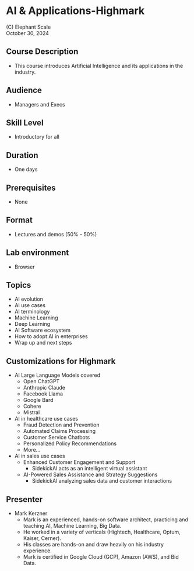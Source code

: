 # AI & Applications-Highmark

(C) Elephant Scale  
October 30, 2024

## Course Description

* This course introduces Artificial Intelligence and its applications in the industry.

## Audience
* Managers and Execs

## Skill Level

* Introductory for all

## Duration
* One days

## Prerequisites
* None

## Format
* Lectures and demos (50% - 50%)

## Lab environment
* Browser

## Topics

* AI evolution
* AI use cases
* AI terminology
* Machine Learning
* Deep Learning
* AI Software ecosystem
* How to adopt AI in enterprises
* Wrap up and next steps

## Customizations for Highmark
* AI Large Language Models covered
  * Open ChatGPT 
  * Anthropic Claude
  * Facebook Llama
  * Google Bard
  * Cohere
  * Mistral
* AI in healthcare use cases
  * Fraud Detection and Prevention
  * Automated Claims Processing
  * Customer Service Chatbots
  * Personalized Policy Recommendations
  * More...
* AI in sales use cases
  * Enhanced Customer Engagement and Support
    * SidekickAI acts as an intelligent virtual assistant
  * AI-Powered Sales Assistance and Strategy Suggestions
    * SidekickAI analyzing sales data and customer interactions

## Presenter 
* Mark Kerzner
  * Mark is an experienced, hands-on software architect, practicing and teaching AI, Machine Learning, Big Data.
  * He worked in a variety of verticals (Hightech, Healthcare, Optum, Kaiser, Cerner). 
  * His classes are hands-on and draw heavily on his industry experience. 
  * Mark is certified in Google Cloud (GCP), Amazon (AWS), and Bid Data.